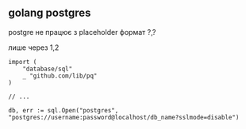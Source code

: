 ## golang postgres

postgre не працює з placeholder формат ?,?

лише через $1,$2

```golang
import (
	"database/sql"
	_ "github.com/lib/pq"
)

// ...

db, err := sql.Open("postgres", "postgres://username:password@localhost/db_name?sslmode=disable")
```

